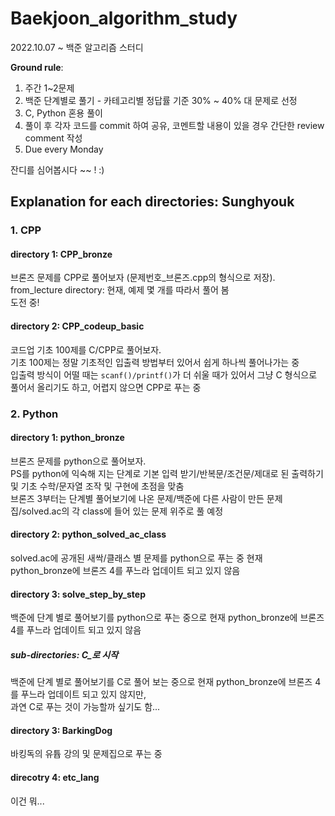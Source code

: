 # Baekjoon_algorithm_study

2022.10.07 ~ 백준 알고리즘 스터디  

**Ground rule**:  

1. 주간 1~2문제
2. 백준 단계별로 풀기 - 카테고리별 정답률 기준 30% ~ 40% 대 문제로 선정
3. C, Python 혼용 풀이
4. 풀이 후 각자 코드를 commit 하여 공유, 코멘트할 내용이 있을 경우 간단한 review comment 작성
5. Due every Monday

잔디를 심어봅시다 ~~ ! :)  

## Explanation for each directories: Sunghyouk

### 1. CPP

#### directory 1: CPP_bronze

브론즈 문제를 CPP로 풀어보자 (문제번호_브론즈.cpp의 형식으로 저장).  
from_lecture directory: 현재, 예제 몇 개를 따라서 풀어 봄  
도전 중!

#### directory 2: CPP_codeup_basic

코드업 기초 100제를 C/CPP로 풀어보자.  
기초 100제는 정말 기초적인 입출력 방법부터 있어서 쉽게 하나씩 풀어나가는 중  
입출력 방식이 어떨 때는 `scanf()/printf()`가 더 쉬울 때가 있어서 그냥 C 형식으로 풀어서 올리기도 하고, 어렵지 않으면 CPP로 푸는 중  

### 2. Python

#### directory 1: python_bronze

브론즈 문제를 python으로 풀어보자.  
PS를 python에 익숙해 지는 단계로 기본 입력 받기/반복문/조건문/제대로 된 출력하기 및 기초 수학/문자열 조작 및 구현에 초점을 맞춤  
브론즈 3부터는 단계별 풀어보기에 나온 문제/백준에 다른 사람이 만든 문제집/solved.ac의 각 class에 들어 있는 문제 위주로 풀 예정  

#### directory 2: python_solved_ac_class

solved.ac에 공개된 새싹/클래스 별 문제를 python으로 푸는 중 현재 python_bronze에 브론즈 4를 푸느라 업데이트 되고 있지 않음  

#### directory 3: solve_step_by_step

백준에 단계 별로 풀어보기를 python으로 푸는 중으로 현재 python_bronze에 브론즈 4를 푸느라 업데이트 되고 있지 않음  

##### sub-directories: C_로 시작

백준에 단계 별로 풀어보기를 C로 풀어 보는 중으로 현재 python_bronze에 브론즈 4를 푸느라 업데이트 되고 있지 않지만,  
과연 C로 푸는 것이 가능할까 싶기도 함...  

#### directory 3: BarkingDog

바킹독의 유튭 강의 및 문제집으로 푸는 중  

#### direcotry 4: etc_lang

이건 뭐...  

